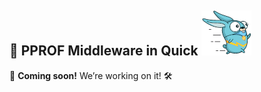 ## 📌 PPROF Middleware in Quick ![Quick Logo](/quick.png)

🚧 **Coming soon!** We’re working on it! 🛠️
